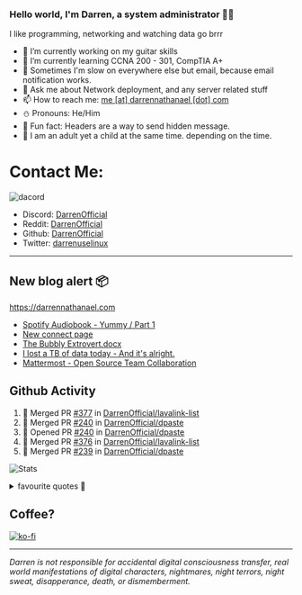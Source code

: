 ### Hello world, I'm Darren, a system administrator 👨‍💻
I like programming, networking and watching data go brrr


- 🔭 I’m currently working on my guitar skills
- 🌴 I’m currently learning CCNA 200 - 301, CompTIA A+ 
- 🚀 Sometimes I'm slow on everywhere else but email, because email notification works.
- 💬 Ask me about Network deployment, and any server related stuff 
- 📫 How to reach me: [me [at] darrennathanael [dot] com](mailto:me@darrennathanael.com) 
- ⛄️ Pronouns: He/Him
- 🍪 Fun fact: Headers are a way to send hidden message.
- 🍻 I am an adult yet a child at the same time. depending on the time.

# Contact Me:

![dacord](https://discord.c99.nl/widget/theme-4/508296903960821771.png)

- Discord: [DarrenOfficial](https://discord.darrennathanael.com)
- Reddit: [DarrenOfficial](https://reddit.com/u/DarrenOfficiallol)
- Github: [DarrenOfficial](https://github.com/DarrenOfficial)
- Twitter: [darrenuselinux](https://twitter.com/darrenuselinux)


---
## New blog alert 📦
https://darrennathanael.com
<!-- BLOG-POST-LIST:START -->
- [Spotify Audiobook - Yummy / Part 1](https://blog.darrennathanael.com/posts/spotify-audiobook-yummy/)
- [New connect page](https://blog.darrennathanael.com/posts/new-connect-page/)
- [The Bubbly Extrovert.docx](https://blog.darrennathanael.com/posts/the-bubbly-extrovert/)
- [I lost a TB of data today - And it&#39;s alright.](https://blog.darrennathanael.com/posts/i-lost-a-tb-of-data-today/)
- [Mattermost - Open Source Team Collaboration](https://blog.darrennathanael.com/posts/mattermost-review/)
<!-- BLOG-POST-LIST:END -->

## Github Activity
<!--START_SECTION:activity-->
1. 🎉 Merged PR [#377](https://github.com/DarrenOfficial/lavalink-list/pull/377) in [DarrenOfficial/lavalink-list](https://github.com/DarrenOfficial/lavalink-list)
2. 🎉 Merged PR [#240](https://github.com/DarrenOfficial/dpaste/pull/240) in [DarrenOfficial/dpaste](https://github.com/DarrenOfficial/dpaste)
3. 💪 Opened PR [#240](https://github.com/DarrenOfficial/dpaste/pull/240) in [DarrenOfficial/dpaste](https://github.com/DarrenOfficial/dpaste)
4. 🎉 Merged PR [#376](https://github.com/DarrenOfficial/lavalink-list/pull/376) in [DarrenOfficial/lavalink-list](https://github.com/DarrenOfficial/lavalink-list)
5. 🎉 Merged PR [#239](https://github.com/DarrenOfficial/dpaste/pull/239) in [DarrenOfficial/dpaste](https://github.com/DarrenOfficial/dpaste)
<!--END_SECTION:activity-->


![Stats](https://github-readme-stats.vercel.app/api?username=DarrenOfficial&layout=compact&hide_border=true&hide_title=true&count_private=true&include_all_commits=true&show_icons=true&bg_color=00000000&text_color=c3c6ce&icon_color=4e64f7)


<details>
<summary>favourite quotes 🍻</summary>
<br>
<i>"Always trust what others say or write without ever questioning them. Especially their code."</i> -Albert Einstein
<br><br>
  <i>"If she this easy, then she prolly got a diseasy"</i> -Dr Martin Luther King
  <br><br>
  <i>"If a woman is giving you what you want, it is deception."</i> -Sun Tzu, Art of War
</details>


## Coffee?

[![ko-fi](https://ko-fi.com/img/githubbutton_sm.svg)](https://ko-fi.com/R6R1311CB)

---

_Darren is not responsible for accidental digital consciousness transfer, real world manifestations of digital characters, nightmares, night terrors, night sweat, disapperance, death, or dismemberment._
